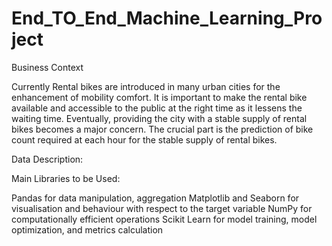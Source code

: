 # End_TO_End_Machine_Learning_Project

Business Context

Currently Rental bikes are introduced in many urban cities for the enhancement of mobility comfort. It is important to make the rental bike available and accessible to the public at the right time as it lessens the waiting time. Eventually, providing the city with a stable supply of rental bikes becomes a major concern. The crucial part is the prediction of bike count required at each hour for the stable supply of rental bikes.

Data Description:



Main Libraries to be Used:

Pandas for data manipulation, aggregation
Matplotlib and Seaborn for visualisation and behaviour with respect to the target variable
NumPy for computationally efficient operations
Scikit Learn for model training, model optimization, and metrics calculation
